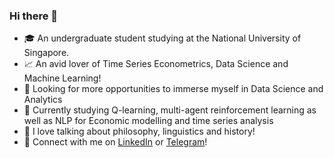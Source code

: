 ### Hi there 👋

- 🎓 An undergraduate student studying at the National University of Singapore.
- 📈 An avid lover of Time Series Econometrics, Data Science and Machine Learning!
- 👀 Looking for more opportunities to immerse myself in Data Science and Analytics
- 🌱 Currently studying Q-learning, multi-agent reinforcement learning as well as NLP for Economic modelling and time series analysis
- 📜 I love talking about philosophy, linguistics and history!
- 🤝 Connect with me on [LinkedIn](https://www.linkedin.com/in/mohamed--jasim/) or [Telegram](https://t.me/Jushem)!
